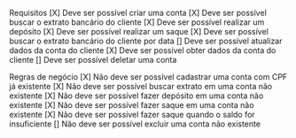 Requisitos
[X] Deve ser possível criar uma conta
[X] Deve ser possível buscar o extrato bancário do cliente
[X] Deve ser possível realizar um depósito
[X] Deve ser possível realizar um saque
[X] Deve ser possível buscar o extrato bancário do cliente por data
[] Deve ser possível atualizar dados da conta do cliente
[X] Deve ser possível obter dados da conta do cliente
[] Deve ser possível deletar uma conta

Regras de negócio
[X] Não deve ser possível cadastrar uma conta com CPF já existente
[X] Não deve ser possível buscar extrato em uma conta não existente
[X] Não deve ser possível fazer depósito em uma conta não existente
[X] Não deve ser possível fazer saque em uma conta não existente
[X] Não deve ser possível fazer saque quando o saldo for insuficiente
[] Não deve ser possível excluir uma conta não existente